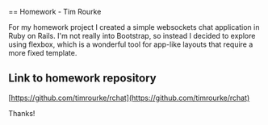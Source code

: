 == Homework - Tim Rourke

For my homework project I created a simple websockets chat application in Ruby on Rails. I'm not really into Bootstrap, so instead I decided to explore using flexbox, which is a wonderful tool for app-like layouts that require a more fixed template.

## Link to homework repository

[https://github.com/timrourke/rchat](https://github.com/timrourke/rchat)

Thanks!